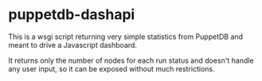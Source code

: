 # puppetdb-dashapi

This is a wsgi script returning very simple statistics from PuppetDB and meant
to drive a Javascript dashboard.

It returns only the number of nodes for each run status and doesn't handle any
user input, so it can be exposed without much restrictions.

